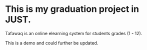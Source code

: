 # This is my graduation project in JUST.

Tafawaq is an online elearning system for students grades (1 - 12).

This is a demo and could further be updated.
